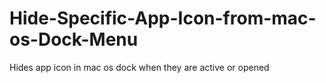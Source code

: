 # Hide-Specific-App-Icon-from-mac-os-Dock-Menu
Hides app icon in mac os dock when they are active or opened 
